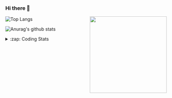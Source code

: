### Hi there 👋

<!--
**tao8687/tao8687** is a ✨ _special_ ✨ repository because its `README.md` (this file) appears on your GitHub profile.

Here are some ideas to get you started:

- 🔭 I’m currently working on ...
- 🌱 I’m currently learning ...
- 👯 I’m looking to collaborate on ...
- 🤔 I’m looking for help with ...
- 💬 Ask me about ...
- 📫 How to reach me: ...
- 😄 Pronouns: ...
- ⚡ Fun fact: ...
-->

<img align='right' src="https://media.giphy.com/media/M9gbBd9nbDrOTu1Mqx/giphy.gif" width="240">

  
![Top Langs](https://github-readme-stats.vercel.app/api/top-langs/?username=tao8687&layout=compact&title_color=23238E&text_color=A67D3D)

![Anurag's github stats](https://github-readme-stats.vercel.app/api?username=tao8687&show_icons=true&&text_color=A67D3D&title_color=23238E&show_icons=false&count_private=true&hide=stars)

<details>
  <summary>:zap: Coding Stats</summary>
  <br>
    
<!--START_SECTION:waka-->

```txt
From: 18 March 2024 - To: 25 March 2024

Other              6 hrs 55 mins   ██████████░░░░░░░░░░░░░░░   40.63 %
C++                4 hrs           ██████░░░░░░░░░░░░░░░░░░░   23.50 %
Python             2 hrs 14 mins   ███▒░░░░░░░░░░░░░░░░░░░░░   13.20 %
Markdown           1 hr 11 mins    █▓░░░░░░░░░░░░░░░░░░░░░░░   07.03 %
CMake              1 hr 7 mins     █▓░░░░░░░░░░░░░░░░░░░░░░░   06.59 %
```

<!--END_SECTION:waka-->
</details>
